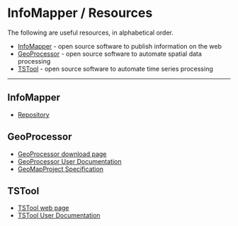 # InfoMapper / Resources #

The following are useful resources, in alphabetical order.

* [InfoMapper](#infomapper) - open source software to publish information on the web
* [GeoProcessor](#geoprocessor) - open source software to automate spatial data processing
* [TSTool](#tstool) - open source software to automate time series processing

------------

## InfoMapper ##

* [Repository](https://github.com/OpenWaterFoundation/owf-app-info-mapper-ng)

## GeoProcessor ##

* [GeoProcessor download page](http://software.openwaterfoundation.org/geoprocessor/)
* [GeoProcessor User Documentation](http://software.openwaterfoundation.org/geoprocessor/latest/doc-user/)
* [GeoMapProject Specification](http://software.openwaterfoundation.org/geoprocessor/latest/doc-user/appendix-geomapproject/geomapproject/)

## TSTool ##

* [TSTool web page](http://opencdss.state.co.us/opencdss/tstool/)
* [TSTool User Documentation](http://opencdss.state.co.us/tstool/latest/doc-user/)
